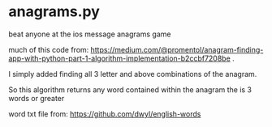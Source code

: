 # anagrams.py

beat anyone at the ios message anagrams game

much of this code from: https://medium.com/@promentol/anagram-finding-app-with-python-part-1-algorithm-implementation-b2ccbf7208be . 

I simply added finding all 3 letter and above combinations of the anagram. 

So this algorithm returns any word contained within the anagram the is 3 words or greater 

word txt file from: https://github.com/dwyl/english-words
